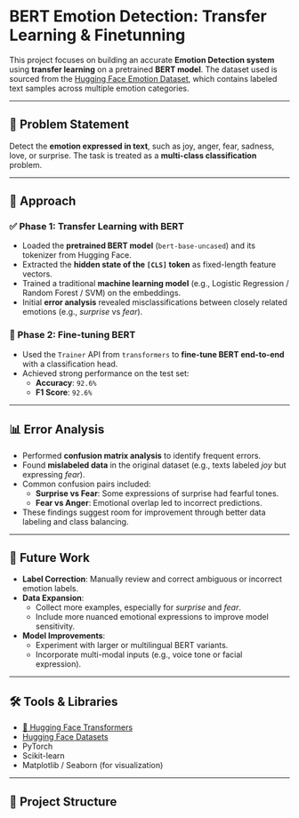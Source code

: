 # BERT Emotion Detection: Transfer Learning & Finetunning 

This project focuses on building an accurate **Emotion Detection system** using **transfer learning** on a pretrained **BERT model**. The dataset used is sourced from the [Hugging Face Emotion Dataset](https://huggingface.co/datasets/sychonix/emotion), which contains labeled text samples across multiple emotion categories.

---

## 🧠 Problem Statement

Detect the **emotion expressed in text**, such as joy, anger, fear, sadness, love, or surprise. The task is treated as a **multi-class classification** problem.

---

## 🚀 Approach

### ✅ Phase 1: Transfer Learning with BERT

- Loaded the **pretrained BERT model** (`bert-base-uncased`) and its tokenizer from Hugging Face.
- Extracted the **hidden state of the `[CLS]` token** as fixed-length feature vectors.
- Trained a traditional **machine learning model** (e.g., Logistic Regression / Random Forest / SVM) on the embeddings.
- Initial **error analysis** revealed misclassifications between closely related emotions (e.g., *surprise* vs *fear*).

### 🔁 Phase 2: Fine-tuning BERT

- Used the `Trainer` API from `transformers` to **fine-tune BERT end-to-end** with a classification head.
- Achieved strong performance on the test set:
  - **Accuracy**: `92.6%`
  - **F1 Score**: `92.6%`

---

## 📊 Error Analysis

- Performed **confusion matrix analysis** to identify frequent errors.
- Found **mislabeled data** in the original dataset (e.g., texts labeled *joy* but expressing *fear*).
- Common confusion pairs included:
  - **Surprise vs Fear**: Some expressions of surprise had fearful tones.
  - **Fear vs Anger**: Emotional overlap led to incorrect predictions.
- These findings suggest room for improvement through better data labeling and class balancing.

---

## 📌 Future Work

- **Label Correction**: Manually review and correct ambiguous or incorrect emotion labels.
- **Data Expansion**:
  - Collect more examples, especially for *surprise* and *fear*.
  - Include more nuanced emotional expressions to improve model sensitivity.
- **Model Improvements**:
  - Experiment with larger or multilingual BERT variants.
  - Incorporate multi-modal inputs (e.g., voice tone or facial expression).

---

## 🛠️ Tools & Libraries

- [🤗 Hugging Face Transformers](https://github.com/huggingface/transformers)
- [Hugging Face Datasets](https://github.com/huggingface/datasets)
- PyTorch
- Scikit-learn
- Matplotlib / Seaborn (for visualization)

---

## 📁 Project Structure

